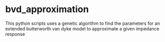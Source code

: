 # bvd_approximation
This python scripts uses a genetic algorithm to find the parameters for an extended butterworth van dyke model to approximate a given impedance response

